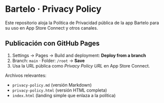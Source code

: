 # Bartelo · Privacy Policy

Este repositorio aloja la Política de Privacidad pública de la app Bartelo para su uso en App Store Connect y otros canales.

## Publicación con GitHub Pages
1. Settings → Pages → Build and deployment: **Deploy from a branch**
2. Branch: `main` · Folder: `/root` → **Save**
3. Usa la URL pública como *Privacy Policy URL* en App Store Connect.

Archivos relevantes:
- `privacy-policy.md` (versión Markdown)
- `privacy-policy.html` (versión HTML completa)
- `index.html` (landing simple que enlaza a la política)

